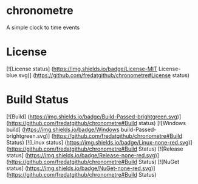 # chronometre
A simple clock to time events

# License
[![License status] (https://img.shields.io/badge/License-MIT License-blue.svg)] (https://github.com/fredatgithub/chronometre#License status)

# Build Status
[![Build] (https://img.shields.io/badge/Build-Passed-brightgreen.svg)] (https://github.com/fredatgithub/chronometre#Build status)
[![Windows build] (https://img.shields.io/badge/Windows build-Passed-brightgreen.svg)] (https://github.com/fredatgithub/chronometre#Build Status)
[![Linux status] (https://img.shields.io/badge/Linux-none-red.svg)] (https://github.com/fredatgithub/chronometre#Build Status)
[![Release status] (https://img.shields.io/badge/Release-none-red.svg)] (https://github.com/fredatgithub/chronometre#Build Status)
[![NuGet status] (https://img.shields.io/badge/NuGet-none-red.svg)] (https://github.com/fredatgithub/chronometre#Build Status)
